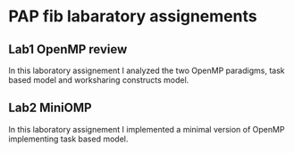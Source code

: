 # PAP fib labaratory assignements

## Lab1 OpenMP review
In this laboratory assignement I analyzed the two OpenMP paradigms, task based model and worksharing constructs model.
## Lab2 MiniOMP
In this laboratory assignement I implemented a minimal version of OpenMP implementing task based model.

